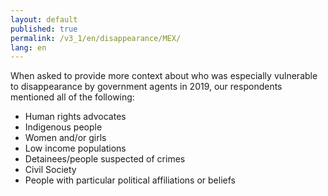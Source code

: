 ```yaml
---
layout: default
published: true
permalink: /v3_1/en/disappearance/MEX/
lang: en
---
```

When asked to provide more context about who was especially vulnerable to disappearance by government agents in 2019, our respondents mentioned all of the following:

-	Human rights advocates
-	Indigenous people
-	Women and/or girls
-	Low income populations
-	Detainees/people suspected of crimes
-	Civil Society
-	People with particular political affiliations or beliefs
